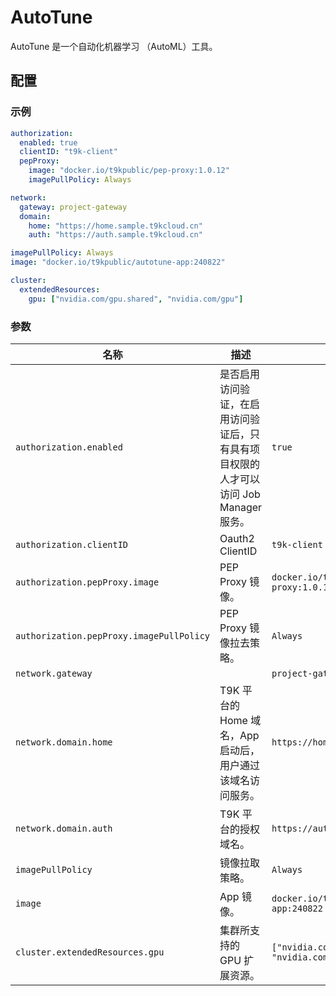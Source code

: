 # AutoTune

AutoTune 是一个自动化机器学习 （AutoML）工具。

## 配置

### 示例

```yaml
authorization:
  enabled: true
  clientID: "t9k-client"
  pepProxy:
    image: "docker.io/t9kpublic/pep-proxy:1.0.12"
    imagePullPolicy: Always

network:
  gateway: project-gateway
  domain:
    home: "https://home.sample.t9kcloud.cn"
    auth: "https://auth.sample.t9kcloud.cn"

imagePullPolicy: Always
image: "docker.io/t9kpublic/autotune-app:240822"

cluster:
  extendedResources:
    gpu: ["nvidia.com/gpu.shared", "nvidia.com/gpu"]
```

### 参数

| 名称                                     | 描述                                                                                  | 值                                            |
| ---------------------------------------- | ------------------------------------------------------------------------------------- | --------------------------------------------- |
| `authorization.enabled`                  | 是否启用访问验证，在启用访问验证后，只有具有项目权限的人才可以访问 Job Manager 服务。 | `true`                                        |
| `authorization.clientID`                 | Oauth2 ClientID                                                                       | `t9k-client`                                  |
| `authorization.pepProxy.image`           | PEP Proxy 镜像。                                                                      | `docker.io/t9kpublic/pep-proxy:1.0.12`        |
| `authorization.pepProxy.imagePullPolicy` | PEP Proxy 镜像拉去策略。                                                              | `Always`                                      |
| `network.gateway`                        |                                                                                       | `project-gateway`                             |
| `network.domain.home`                    | T9K 平台的 Home 域名，App 启动后，用户通过该域名访问服务。                            | `https://home.sample.t9kcloud.cn`             |
| `network.domain.auth`                    | T9K 平台的授权域名。                                                                  | `https://auth.sample.t9kcloud.cn`             |
| `imagePullPolicy`                        | 镜像拉取策略。                                                                        | `Always`                                      |
| `image`                                  | App 镜像。                                                                            | `docker.io/t9kpublic/autotune-app:240822`     |
| `cluster.extendedResources.gpu`          | 集群所支持的 GPU 扩展资源。                                                           | `["nvidia.com/gpu.shared", "nvidia.com/gpu"]` |

